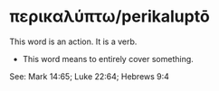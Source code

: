 # περικαλύπτω/perikaluptō
This word is an action. It is a verb.
* This word means to entirely cover something.

See: Mark 14:65; Luke 22:64; Hebrews 9:4
